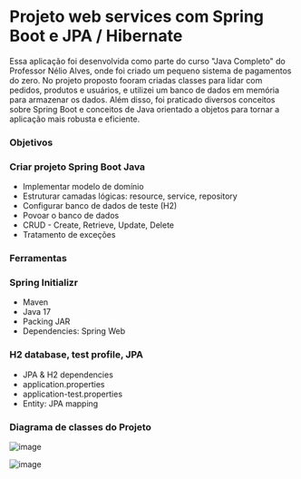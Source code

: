 
# Projeto web services com Spring Boot e JPA / Hibernate

Essa aplicação foi desenvolvida como parte do curso "Java Completo" do Professor Nélio Alves, onde foi criado um pequeno sistema de pagamentos do zero. No projeto proposto fooram criadas classes para lidar com pedidos, produtos e usuários, e utilizei um banco de dados em memória para armazenar os dados. Além disso, foi praticado diversos conceitos sobre Spring Boot e conceitos de Java orientado a objetos para tornar a aplicação mais robusta e eficiente.

### Objetivos 

### Criar projeto Spring Boot Java<br>
- Implementar modelo de domínio <br>
- Estruturar camadas lógicas: resource, service, repository <br>
- Configurar banco de dados de teste (H2) <br>
- Povoar o banco de dados <br>
- CRUD - Create, Retrieve, Update, Delete <br>
- Tratamento de exceções<br>

### Ferramentas

### Spring Initializr 
- Maven <br>
- Java 17 <br>
- Packing JAR <br>
- Dependencies: Spring Web <br>

### H2 database, test profile, JPA 

- JPA & H2 dependencies <br>
- application.properties <br>
- application-test.properties <br>
- Entity: JPA mapping <br>

### Diagrama de classes do Projeto 
![image](https://github.com/LuizPadial/workshop-springboot3-jpa/assets/134821865/d281b6e9-45f2-42b2-b7ef-e8c2717dc778)

![image](https://github.com/LuizPadial/workshop-springboot3-jpa/assets/134821865/bba96eef-addc-4af2-bc6f-2c3df0702146)








